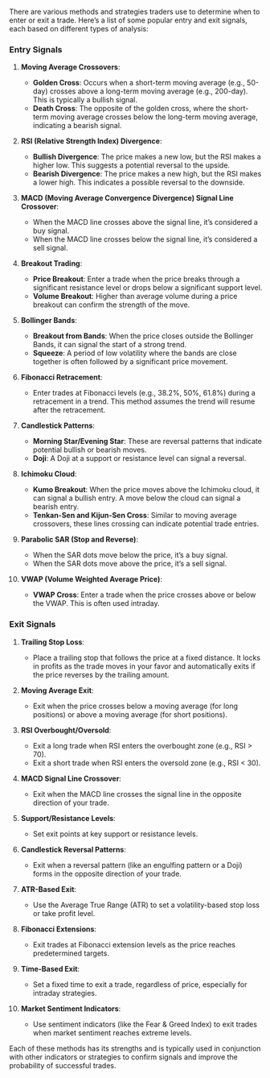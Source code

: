 There are various methods and strategies traders use to determine when to enter or exit a trade. Here’s a list of some popular entry and exit signals, each based on different types of analysis:

### Entry Signals

1. **Moving Average Crossovers**:
   - **Golden Cross**: Occurs when a short-term moving average (e.g., 50-day) crosses above a long-term moving average (e.g., 200-day). This is typically a bullish signal.
   - **Death Cross**: The opposite of the golden cross, where the short-term moving average crosses below the long-term moving average, indicating a bearish signal.

2. **RSI (Relative Strength Index) Divergence**:
   - **Bullish Divergence**: The price makes a new low, but the RSI makes a higher low. This suggests a potential reversal to the upside.
   - **Bearish Divergence**: The price makes a new high, but the RSI makes a lower high. This indicates a possible reversal to the downside.

3. **MACD (Moving Average Convergence Divergence) Signal Line Crossover**:
   - When the MACD line crosses above the signal line, it’s considered a buy signal.
   - When the MACD line crosses below the signal line, it’s considered a sell signal.

4. **Breakout Trading**:
   - **Price Breakout**: Enter a trade when the price breaks through a significant resistance level or drops below a significant support level.
   - **Volume Breakout**: Higher than average volume during a price breakout can confirm the strength of the move.

5. **Bollinger Bands**:
   - **Breakout from Bands**: When the price closes outside the Bollinger Bands, it can signal the start of a strong trend.
   - **Squeeze**: A period of low volatility where the bands are close together is often followed by a significant price movement.

6. **Fibonacci Retracement**:
   - Enter trades at Fibonacci levels (e.g., 38.2%, 50%, 61.8%) during a retracement in a trend. This method assumes the trend will resume after the retracement.

7. **Candlestick Patterns**:
   - **Morning Star/Evening Star**: These are reversal patterns that indicate potential bullish or bearish moves.
   - **Doji**: A Doji at a support or resistance level can signal a reversal.

8. **Ichimoku Cloud**:
   - **Kumo Breakout**: When the price moves above the Ichimoku cloud, it can signal a bullish entry. A move below the cloud can signal a bearish entry.
   - **Tenkan-Sen and Kijun-Sen Cross**: Similar to moving average crossovers, these lines crossing can indicate potential trade entries.

9. **Parabolic SAR (Stop and Reverse)**:
   - When the SAR dots move below the price, it’s a buy signal.
   - When the SAR dots move above the price, it’s a sell signal.

10. **VWAP (Volume Weighted Average Price)**:
    - **VWAP Cross**: Enter a trade when the price crosses above or below the VWAP. This is often used intraday.

### Exit Signals

1. **Trailing Stop Loss**:
   - Place a trailing stop that follows the price at a fixed distance. It locks in profits as the trade moves in your favor and automatically exits if the price reverses by the trailing amount.

2. **Moving Average Exit**:
   - Exit when the price crosses below a moving average (for long positions) or above a moving average (for short positions).

3. **RSI Overbought/Oversold**:
   - Exit a long trade when RSI enters the overbought zone (e.g., RSI > 70).
   - Exit a short trade when RSI enters the oversold zone (e.g., RSI < 30).

4. **MACD Signal Line Crossover**:
   - Exit when the MACD line crosses the signal line in the opposite direction of your trade.

5. **Support/Resistance Levels**:
   - Set exit points at key support or resistance levels.

6. **Candlestick Reversal Patterns**:
   - Exit when a reversal pattern (like an engulfing pattern or a Doji) forms in the opposite direction of your trade.

7. **ATR-Based Exit**:
   - Use the Average True Range (ATR) to set a volatility-based stop loss or take profit level.

8. **Fibonacci Extensions**:
   - Exit trades at Fibonacci extension levels as the price reaches predetermined targets.

9. **Time-Based Exit**:
   - Set a fixed time to exit a trade, regardless of price, especially for intraday strategies.

10. **Market Sentiment Indicators**:
    - Use sentiment indicators (like the Fear & Greed Index) to exit trades when market sentiment reaches extreme levels.

Each of these methods has its strengths and is typically used in conjunction with other indicators or strategies to confirm signals and improve the probability of successful trades.
